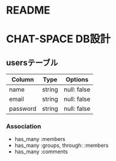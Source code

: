 # README
# CHAT-SPACE DB設計
## usersテーブル
|Column|Type|Options|
|------|----|-------|
|name|string|null: false|
|email|string|null: false|
|password|string|null: false|

### Association
- has_many :members 
- has_many :groups, through: :members
- has_many :comments


